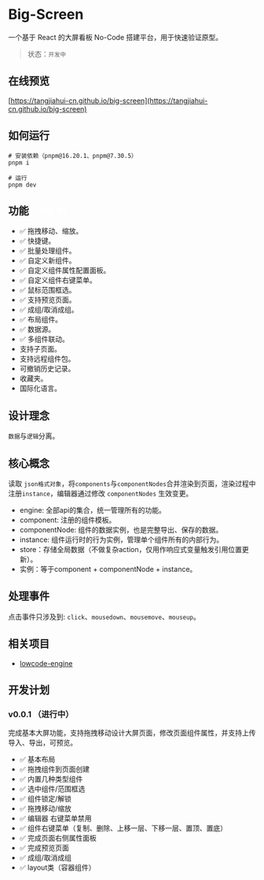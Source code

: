 # Big-Screen

一个基于 React 的大屏看板 No-Code 搭建平台，用于快速验证原型。

> 状态：`开发中`

## 在线预览
[https://tangjiahui-cn.github.io/big-screen](https://tangjiahui-cn.github.io/big-screen)

## 如何运行 
```shell
# 安装依赖（pnpm@16.20.1、pnpm@7.30.5）
pnpm i

# 运行
pnpm dev
```

## 功能 <font color="white" size="3">（开发中）</font> 

- ✅ 拖拽移动、缩放。
- ✅ 快捷键。
- ✅ 批量处理组件。
- ✅ 自定义新组件。
- ✅ 自定义组件属性配置面板。
- ✅ 自定义组件右键菜单。
- ✅ 鼠标范围框选。
- ✅ 支持预览页面。
- ✅ 成组/取消成组。
- ✅ 布局组件。
- ✅ 数据源。
- ✅ 多组件联动。
- 支持子页面。
- 支持远程组件包。
- 可撤销历史记录。
- 收藏夹。
- 国际化语言。

## 设计理念

`数据`与`逻辑`分离。

## 核心概念

读取 `json格式对象`，将`components`与`componentNodes`合并渲染到页面，渲染过程中注册`instance`，编辑器通过修改 `componentNodes` 生效变更。

- engine: 全部api的集合，统一管理所有的功能。
- component: 注册的组件模板。
- componentNode: 组件的数据实例，也是完整导出、保存的数据。
- instance: 组件运行时的行为实例，管理单个组件所有的内部行为。
- store：存储全局数据（不做复杂action，仅用作响应式变量触发引用位置更新）。
- 实例：等于component + componentNode + instance。

## 处理事件
点击事件只涉及到: `click`、`mousedown`、`mousemove`、`mouseup`。

## 相关项目
- [lowcode-engine](https://github.com/tangjiahui-cn/lowcode-engine)

## 开发计划

### v0.0.1 （进行中）
完成基本大屏功能，支持拖拽移动设计大屏页面，修改页面组件属性，并支持上传导入、导出，可预览。

- ✅ 基本布局
- ✅ 拖拽组件到页面创建
- ✅ 内置几种类型组件
- ✅ 选中组件/范围框选
- ✅ 组件锁定/解锁
- ✅ 拖拽移动/缩放
- ✅ 编辑器 右键菜单禁用
- ✅ 组件右键菜单（复制、删除、上移一层、下移一层、置顶、置底）
- ✅ 完成页面右侧属性面板
- ✅ 完成预览页面
- ✅ 成组/取消成组
- ✅ layout类（容器组件）
